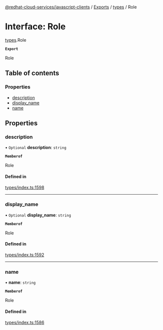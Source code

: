 [@redhat-cloud-services/javascript-clients](../README.md) / [Exports](../modules.md) / [types](../modules/types.md) / Role

# Interface: Role

[types](../modules/types.md).Role

**`Export`**

Role

## Table of contents

### Properties

- [description](types.Role.md#description)
- [display\_name](types.Role.md#display_name)
- [name](types.Role.md#name)

## Properties

### description

• `Optional` **description**: `string`

**`Memberof`**

Role

#### Defined in

[types/index.ts:1598](https://github.com/RedHatInsights/javascript-clients/blob/main/packages/rbac/types/index.ts#L1598)

___

### display\_name

• `Optional` **display\_name**: `string`

**`Memberof`**

Role

#### Defined in

[types/index.ts:1592](https://github.com/RedHatInsights/javascript-clients/blob/main/packages/rbac/types/index.ts#L1592)

___

### name

• **name**: `string`

**`Memberof`**

Role

#### Defined in

[types/index.ts:1586](https://github.com/RedHatInsights/javascript-clients/blob/main/packages/rbac/types/index.ts#L1586)
